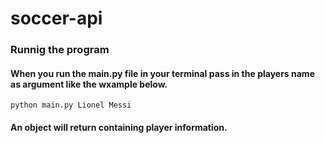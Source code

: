 # soccer-api

### Runnig the program
#### When you run the main.py file in your terminal pass in the players name as argument like the wxample below.

```
python main.py Lionel Messi
```

#### An object will return containing player information.